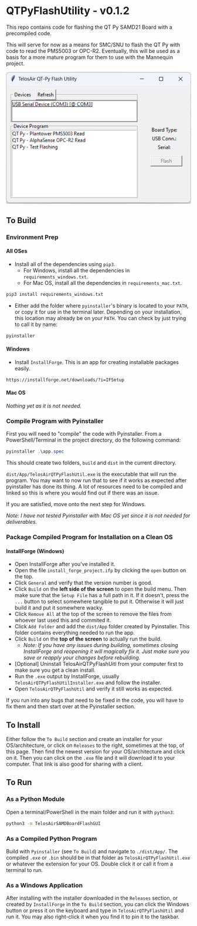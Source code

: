# QTPyFlashUtility - v0.1.2

This repo contains code for flashing the QT Py SAMD21 Board with a precompiled code. 

This will serve for now as a means for SMC/SNU to flash the QT Py with code to read the PMS5003 or OPC-R2. Eventually, this will be used as a basis for a more mature program for them to use with the Mannequin project.

![Screenshot of App](pics/screenshot.png)


## To Build

### Environment Prep

#### All OSes

* Install all of the dependencies using `pip3`.
    * For Windows, install all the dependencies in `requirements_windows.txt`.
    * For Mac OS, install all the dependencies in `requirements_mac.txt`.

```bash
pip3 install requirements_windows.txt
```
* Either add the folder where `pyinstaller`'s binary is located to your `PATH`, or copy it for use in the terminal later. Depending on your
installation, this location may already be on your `PATH`. You can check by just trying to call it by name:

```bash
pyinstaller
```

#### Windows
* Install `InstallForge`. This is an app for creating installable packages easily.
```
https://installforge.net/downloads/?i=IFSetup 
```

#### Mac OS
_Nothing yet as it is not needed._


### Compile Program with Pyinstaller

First you will need to "compile" the code with Pyinstaller. From a PowerShell/Terminal in the project directory, do the following command:

``` powershell
pyinstaller .\app.spec
```

This should create two folders, `build` and `dist` in the current directory. 

`dist/App/TelosAirQTPyFlashUtil.exe` is the executable that will run the program. You may want to now run that to see if it works as expected
after pyinstaller has done its thing. A lot of resources need to be compiled and linked so this is where you would find out if there was an issue.

If you are satisfied, move onto the next step for Windows.

_Note: I have not tested Pyinstaller with Mac OS yet since it is not needed for deliverables._

### Package Compiled Program for Installation on a Clean OS

#### InstallForge (Windows)

* Open InstallForge after you've installed it.
* Open the file `install_forge_project.ifp` by clicking the `open` button on the top.
* Click `General` and verify that the version number is good.
* Click `Build` on the __left side of the screen__ to open the build menu. Then make sure that the `Setup File` has a full path in it.
If it doesn't, press the `...` button to select somewhere tangible to put it. Otherwise it will just build it and put it somewhere wacky.
* Click `Remove All` at the top of the screen to remove the files from whoever last used this and commited it.
* Click `Add Folder` and add the `dist/App` folder created by Pyinstaller. This folder contains everything needed to run the app.
* Click `Build` on the __top of the screen__ to actually run the build.
    * _Note: If you have any issues during building, sometimes closing InstallForge and reopening it will magically fix it. Just make sure you save or reapply your changes before rebuilding._
* [Optional] Uninstall TelosAirQTPyFlashUitl from your computer first to make sure you get a clean install.
* Run the `.exe` output by InstallForge, usually `TelosAirQTPyFlashUtilInstaller.exe` and follow the installer.
* Open `TelosAirQTPyFlashUtil` and verify it still works as expected.

If you run into any bugs that need to be fixed in the code, you will have to fix them and then start over at the Pyinstaller section.

## To Install
Either follow the `To Build` section and create an installer for your OS/architecture, or click on `Releases` to the right, sometimes at the top, of this page. Then find the newest version for your OS/architecture and click on it. Then you can click on the `.exe` file and it will download it to your computer. That link is also good for sharing with a client.

## To Run

### As a Python Module

Open a terminal/PowerShell in the main folder and run it with `python3`:

```bash
python3 -m TelosAirSAMDBoardFlashGUI
```

### As a Compiled Python Program

Build with `Pyinstaller` (see `To Build`) and navigate to `./dist/App/`. The compiled `.exe` or `.bin` should be in that folder as `TelosAirQTPyFlashUtil.exe` or whatever the extension for your OS. Double click it or call it from a terminal to run.

### As a Windows Application

After installing with the installer downloaded in the `Releases` section, or created by `InstallForge` in the `To Build` section, you can click the Windows button or press it on the keyboard and type in `TelosAirQTPyFlashUtil` and run it. You may also right-click it when you find it to pin it to the taskbar.